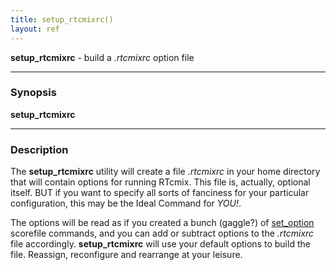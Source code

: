 ```yaml
---
title: setup_rtcmixrc()
layout: ref
---
```


**setup\_rtcmixrc** - build a *.rtcmixrc* option file

-----

### Synopsis

**setup\_rtcmixrc**

-----

### Description

The **setup\_rtcmixrc** utility will create a file *.rtcmixrc* in your
home directory that will contain options for running RTcmix. This file
is, actually, optional itself. BUT if you want to specify all sorts of
fanciness for your particular configuration, this may be the Ideal
Command for *YOU\!*.

The options will be read as if you created a bunch (gaggle?) of
[set\_option](../scorefile/set_option.html) scorefile commands, and you
can add or subtract options to the *.rtcmixrc* file accordingly.
**setup\_rtcmixrc** will use your default options to build the file.
Reassign, reconfigure and rearrange at your leisure.
